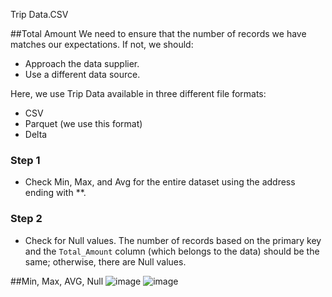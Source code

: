 
Trip Data.CSV

##Total Amount
We need to ensure that the number of records we have matches our expectations. If not, we should:
- Approach the data supplier.
- Use a different data source.

Here, we use Trip Data available in three different file formats:
- CSV
- Parquet (we use this format)
- Delta

### Step 1
- Check Min, Max, and Avg for the entire dataset using the address ending with **.

### Step 2
- Check for Null values. The number of records based on the primary key and the `Total_Amount` column (which belongs to the data) should be the same; otherwise, there are Null values.

##Min, Max, AVG, Null
![image](https://github.com/user-attachments/assets/e66c8cf4-7d9c-4a57-ade7-e60dc96a4f99)
![image](https://github.com/user-attachments/assets/f2695c07-49de-44a9-8fa6-8747546f210c)


